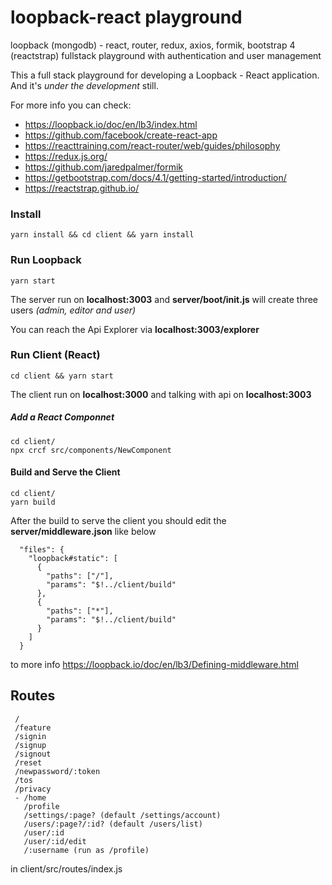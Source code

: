 # loopback-react playground
loopback (mongodb) - react, router, redux, axios, formik, bootstrap 4 (reactstrap) fullstack playground with authentication and user management

This a full stack playground for developing a Loopback - React application. And it's _under the development_ still.

For more info you can check:
- https://loopback.io/doc/en/lb3/index.html
- https://github.com/facebook/create-react-app
- https://reacttraining.com/react-router/web/guides/philosophy
- https://redux.js.org/
- https://github.com/jaredpalmer/formik
- https://getbootstrap.com/docs/4.1/getting-started/introduction/
- https://reactstrap.github.io/

### Install
```
yarn install && cd client && yarn install

```

### Run Loopback
```
yarn start
```
The server run on **localhost:3003** and **server/boot/init.js** will create three users _(admin, editor and user)_

You can reach the Api Explorer via **localhost:3003/explorer**

### Run Client (React)
```
cd client && yarn start
```
The client run on **localhost:3000** and talking with api on **localhost:3003**

##### Add a React Componnet
```
cd client/
npx crcf src/components/NewComponent
```

#### Build and Serve the Client
```
cd client/
yarn build
```
After the build to serve the client you should edit the **server/middleware.json** like below
```
  "files": {
    "loopback#static": [
      {
        "paths": ["/"],
        "params": "$!../client/build"
      },
      {
        "paths": ["*"],
        "params": "$!../client/build"
      }
    ]
  }
```
to more info https://loopback.io/doc/en/lb3/Defining-middleware.html

## Routes
```
 /
 /feature
 /signin
 /signup
 /signout
 /reset
 /newpassword/:token
 /tos
 /privacy
 - /home
   /profile
   /settings/:page? (default /settings/account)
   /users/:page?/:id? (default /users/list)
   /user/:id
   /user/:id/edit
   /:username (run as /profile)
```
in client/src/routes/index.js
